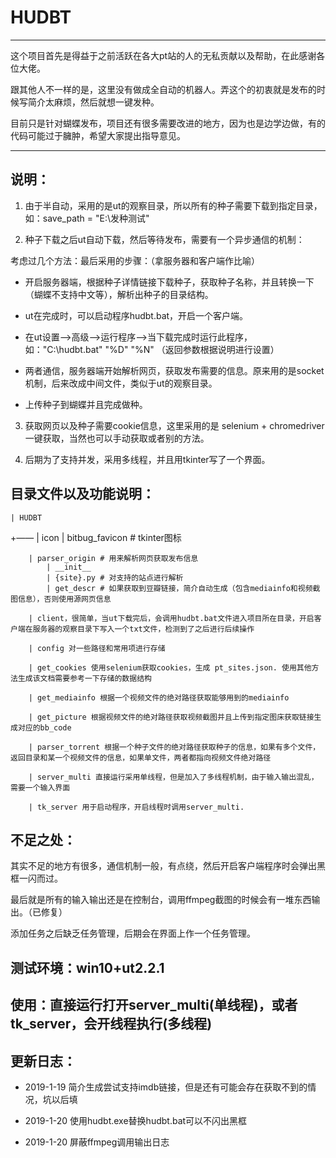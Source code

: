 # HUDBT
---

  这个项目首先是得益于之前活跃在各大pt站的人的无私贡献以及帮助，在此感谢各位大佬。

  跟其他人不一样的是，这里没有做成全自动的机器人。弄这个的初衷就是发布的时候写简介太麻烦，然后就想一键发种。

  目前只是针对蝴蝶发布，项目还有很多需要改进的地方，因为也是边学边做，有的代码可能过于臃肿，希望大家提出指导意见。

---

## 说明：

1. 由于半自动，采用的是ut的观察目录，所以所有的种子需要下载到指定目录，如：save_path = "E:\\发种测试"

2. 种子下载之后ut自动下载，然后等待发布，需要有一个异步通信的机制：

考虑过几个方法：最后采用的步骤：（拿服务器和客户端作比喻）

* 开启服务器端，根据种子详情链接下载种子，获取种子名称，并且转换一下（蝴蝶不支持中文等），解析出种子的目录结构。

* ut在完成时，可以启动程序hudbt.bat，开启一个客户端。

* 在ut设置-->高级-->运行程序-->当下载完成时运行此程序，如："C:\hudbt.bat" "%D" "%N" （返回参数根据说明进行设置）

* 两者通信，服务器端开始解析网页，获取发布需要的信息。原来用的是socket机制，后来改成中间文件，类似于ut的观察目录。

* 上传种子到蝴蝶并且完成做种。

3. 获取网页以及种子需要cookie信息，这里采用的是 selenium + chromedriver 一键获取，当然也可以手动获取或者别的方法。

4. 后期为了支持并发，采用多线程，并且用tkinter写了一个界面。


## 目录文件以及功能说明：

    | HUDBT

+——       | icon
            | bitbug_favicon # tkinter图标

        | parser_origin # 用来解析网页获取发布信息
            | __init__
            | {site}.py # 对支持的站点进行解析
            | get_descr # 如果获取到豆瓣链接，简介自动生成（包含mediainfo和视频截图信息），否则使用源网页信息

        | client，很简单，当ut下载完后，会调用hudbt.bat文件进入项目所在目录，开启客户端在服务器的观察目录下写入一个txt文件，检测到了之后进行后续操作

        | config 对一些路径和常用项进行存储

        | get_cookies 使用selenium获取cookies，生成 pt_sites.json. 使用其他方法生成该文档需要参考一下存储的数据结构

        | get_mediainfo 根据一个视频文件的绝对路径获取能够用到的mediainfo

        | get_picture 根据视频文件的绝对路径获取视频截图并且上传到指定图床获取链接生成对应的bb_code

        | parser_torrent 根据一个种子文件的绝对路径获取种子的信息，如果有多个文件，返回目录和某一个视频文件的信息，如果单文件，两者都指向视频文件绝对路径

        | server_multi 直接运行采用单线程，但是加入了多线程机制，由于输入输出混乱，需要一个输入界面

        | tk_server 用于启动程序，开启线程时调用server_multi.

## 不足之处：

   其实不足的地方有很多，通信机制一般，有点绕，然后开启客户端程序时会弹出黑框一闪而过。
   
   最后就是所有的输入输出还是在控制台，调用ffmpeg截图的时候会有一堆东西输出。（已修复）

   添加任务之后缺乏任务管理，后期会在界面上作一个任务管理。

## 测试环境：win10+ut2.2.1

## 使用：直接运行打开server_multi(单线程)，或者tk_server，会开线程执行(多线程)

## 更新日志：

* 2019-1-19 简介生成尝试支持imdb链接，但是还有可能会存在获取不到的情况，坑以后填

* 2019-1-20 使用hudbt.exe替换hudbt.bat可以不闪出黑框

* 2019-1-20 屏蔽ffmpeg调用输出日志
